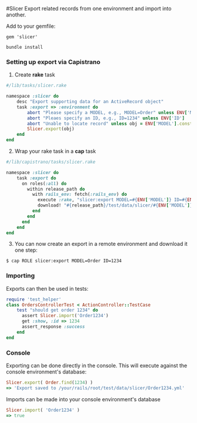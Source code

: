 #Slicer
Export related records from one environment and import into another.

Add to your gemfile:

`gem 'slicer'`

`bundle install`

### Setting up export via Capistrano

1) Create **rake** task
```ruby
#/lib/tasks/slicer.rake

namespace :slicer do
	desc "Export supporting data for an ActiveRecord object"
	task :export => :environment do
		abort "Please specify a MODEL, e.g., MODEL=Order" unless ENV['MODEL']
		abort "Pleaes specify an ID, e.g., ID=1234" unless ENV['ID']
		abort "Unable to locate record" unless obj = ENV['MODEL'].constantize.find(ENV['ID'])
		Slicer.export(obj)
	end
end
```

2) Wrap your rake task in a **cap** task
```ruby
#/lib/capistrano/tasks/slicer.rake

namespace :slicer do
	task :export do
	  on roles(:all) do
	    within release_path do
	      with rails_env: fetch(:rails_env) do
	        execute :rake, "slicer:export MODEL=#{ENV['MODEL']} ID=#{ENV['ID']}"
	        download! "#{release_path}/test/data/slicer/#{ENV['MODEL']}#{ENV['ID']}.yml", "/YOUR/LOCAL/RAILS/ROOT/test/data/slicer"
	      end
	    end 
	  end
	end
end
```

3) You can now create an export in a remote environment and download it one step:
```
$ cap ROLE slicer:export MODEL=Order ID=1234
```

### Importing

Exports can then be used in tests:
``` ruby
require 'test_helper'
class OrdersControllerTest < ActionController::TestCase
	test "should get order 1234" do
	  assert Slicer.import('Order1234')
	  get :show, :id => 1234
	  assert_response :success
	end
end
```

### Console
Exporting can be done directly in the console. This will execute against the console environment's database:
```ruby
Slicer.export( Order.find(1234) )
=> 'Export saved to /your/rails/root/test/data/slicer/Order1234.yml'
```

Imports can be made into your console environment's database
```ruby
Slicer.import( 'Order1234' )
=> true
```
